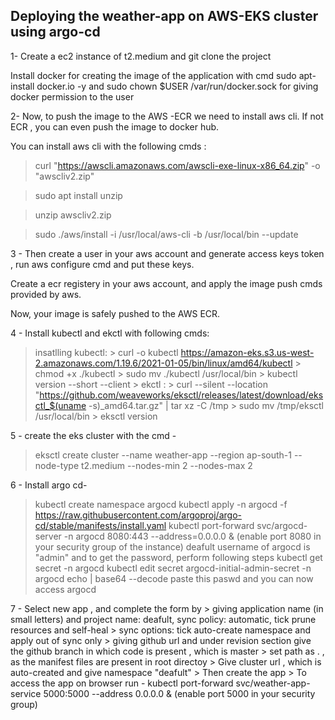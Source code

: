 ## Deploying the weather-app on AWS-EKS cluster using argo-cd ##

1- Create a ec2 instance of t2.medium and git clone the project

   Install docker for creating the image of the application with cmd sudo apt-install docker.io -y and sudo chown $USER /var/run/docker.sock
   for giving docker permission to the user


2- Now, to push the image to the AWS -ECR we need to install aws cli. If not ECR , you can even push the image to docker hub.

  You can install aws cli with the following cmds :  
  
> curl "https://awscli.amazonaws.com/awscli-exe-linux-x86_64.zip" -o "awscliv2.zip"

> sudo apt install unzip

> unzip awscliv2.zip

> sudo ./aws/install -i /usr/local/aws-cli -b /usr/local/bin --update

3 - Then create a user in your aws account and generate access keys token , run aws configure cmd and put these keys.

   Create a ecr registery in your aws account, and apply the image push cmds provided by aws.
    
   Now, your image is safely pushed to the AWS ECR. 

4 - Install kubectl and ekctl with following cmds:

> insatlling kubectl:
    > curl -o kubectl https://amazon-eks.s3.us-west-2.amazonaws.com/1.19.6/2021-01-05/bin/linux/amd64/kubectl
    > chmod +x ./kubectl
    > sudo mv ./kubectl /usr/local/bin
    > kubectl version --short --client
    > ekctl :
    > curl --silent --location "https://github.com/weaveworks/eksctl/releases/latest/download/eksctl_$(uname -s)_amd64.tar.gz" | tar xz -C /tmp
    > sudo mv /tmp/eksctl /usr/local/bin
    > eksctl version


  5 - create the eks cluster with the cmd - 
  
   > eksctl create cluster --name weather-app --region ap-south-1 --node-type t2.medium --nodes-min 2 --nodes-max 2

  6 - Install argo cd-
  
   > kubectl create namespace argocd
   > kubectl apply -n argocd -f https://raw.githubusercontent.com/argoproj/argo-cd/stable/manifests/install.yaml
   > kubectl port-forward svc/argocd-server -n argocd 8080:443 --address=0.0.0.0 &   (enable port 8080 in your security group of the instance)
   > deafult username of argocd is "admin" and to get the password, perform following steps
   > kubectl get secret -n argocd
   > kubectl edit secret argocd-initial-admin-secret -n argocd
   > echo <your-cryptographic-code> | base64 --decode
    paste this paswd and you can now access argocd

  7 - Select new app , and complete the form by 
      > giving application name (in small letters) and project name: deafult, sync policy: automatic, tick prune resources and self-heal
      > sync options: tick auto-create namespace and apply out of sync only
      > giving github url and under revision section give the github branch in which code is present , which is master 
      > set path as . , as the manifest files are present in root directoy
      > Give cluster url , which is auto-created and give namespace "deafult"
      > Then create the app
      > To access the app on browser run - kubectl port-forward svc/weather-app-service 5000:5000 --address 0.0.0.0 & (enable port 5000 in your security group)



      



    



   
